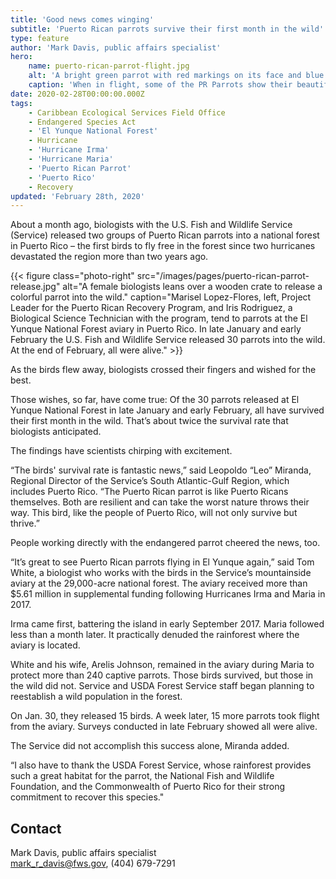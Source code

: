 ```yaml
---
title: 'Good news comes winging'
subtitle: 'Puerto Rican parrots survive their first month in the wild'
type: feature
author: 'Mark Davis, public affairs specialist'
hero:
    name: puerto-rican-parrot-flight.jpg
    alt: 'A bright green parrot with red markings on its face and blue flight feathers.'
    caption: 'When in flight, some of the PR Parrots show their beautiful blue primary feathers. En español: Algunas cotorras muestran sus bellas plumas primarias azules al volar. Bosque del Estado, Maricao, Puerto Rico. <a href="https://flic.kr/p/NufrjB">Photo</a> by Jan Paul Zegarra, Biologist, USFWS'
date: 2020-02-28T00:00:00.000Z
tags:
    - Caribbean Ecological Services Field Office
    - Endangered Species Act
    - 'El Yunque National Forest'
    - Hurricane
    - 'Hurricane Irma'
    - 'Hurricane Maria'
    - 'Puerto Rican Parrot'
    - 'Puerto Rico'
    - Recovery
updated: 'February 28th, 2020'
---
```


About a month ago, biologists with the U.S. Fish and Wildlife Service (Service) released two groups of Puerto Rican parrots into a national forest in Puerto Rico – the first birds to fly free in the forest since two hurricanes devastated the region more than two years ago.

{{< figure class="photo-right" src="/images/pages/puerto-rican-parrot-release.jpg" alt="A female biologists leans over a wooden crate to release a colorful parrot into the wild." caption="Marisel Lopez-Flores, left, Project Leader for the Puerto Rican Recovery Program, and Iris Rodriguez, a Biological Science Technician with the program, tend to parrots at the El Yunque National Forest aviary in Puerto Rico. In late January and early February the U.S. Fish and Wildlife Service released 30 parrots into the wild. At the end of February, all were alive." >}}

As the birds flew away, biologists crossed their fingers and wished for the best.  

Those wishes, so far, have come true: Of the 30 parrots released at El Yunque National Forest in late January and early February, all have survived their first month in the wild. That’s about twice the survival rate that biologists anticipated.  

The findings have scientists chirping with excitement. 

“The birds' survival rate is fantastic news,” said Leopoldo “Leo” Miranda, Regional Director of the Service’s South Atlantic-Gulf Region, which includes Puerto Rico. “The Puerto Rican parrot is like Puerto Ricans themselves. Both are resilient and can take the worst nature throws their way. This bird, like the people of Puerto Rico, will not only survive but thrive.” 

People working directly with the endangered parrot cheered the news, too. 

“It’s great to see Puerto Rican parrots flying in El Yunque again,” said Tom White, a biologist who works with the birds in the Service’s mountainside aviary at the 29,000-acre national forest. The aviary received more than $5.61 million in supplemental funding following Hurricanes Irma and Maria in 2017. 

Irma came first, battering the island in early September 2017. Maria followed less than a month later. It  practically denuded the rainforest where the aviary is located. 

White and his wife, Arelis Johnson, remained in the aviary during Maria to protect more than 240 captive parrots. Those birds survived, but those in the wild did not. Service and USDA Forest Service staff began planning to reestablish a wild population in the forest.  

On Jan. 30, they released 15 birds. A week later, 15 more parrots took flight from the aviary. Surveys conducted in late February showed all were alive. 

The Service did not accomplish this success alone, Miranda added. 

“I also have to thank the USDA Forest Service, whose rainforest provides such a great habitat for the parrot, the National Fish and Wildlife Foundation, and the Commonwealth of Puerto Rico for their strong commitment to recover this species."

## Contact 

Mark Davis, public affairs specialist  
[mark_r_davis@fws.gov](mailto:mark_r_davis@fws.gov), (404) 679-7291